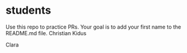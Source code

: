 # students
Use this repo to practice PRs. Your goal is to add your first name to the README.md file.
Christian
Kidus

Clara
